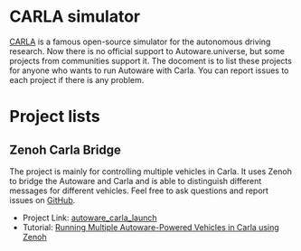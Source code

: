 # CARLA simulator

[CARLA](https://carla.org) is a famous open-source simulator for the autonomous driving research.
Now there is no official support to Autoware.universe, but some projects from communities support it.
The docoment is to list these projects for anyone who wants to run Autoware with Carla.
You can report issues to each project if there is any problem.

# Project lists

## Zenoh Carla Bridge

The project is mainly for controlling multiple vehicles in Carla.
It uses Zenoh to bridge the Autoware and Carla and is able to distinguish different messages for different vehicles.
Feel free to ask questions and report issues on [GitHub](https://github.com/evshary/autoware_carla_launch/issues).

- Project Link: [autoware_carla_launch](https://github.com/evshary/autoware_carla_launch)
- Tutorial: [Running Multiple Autoware-Powered Vehicles in Carla using Zenoh](https://autoware.org/running-multiple-autoware-powered-vehicles-in-carla-using-zenoh)
